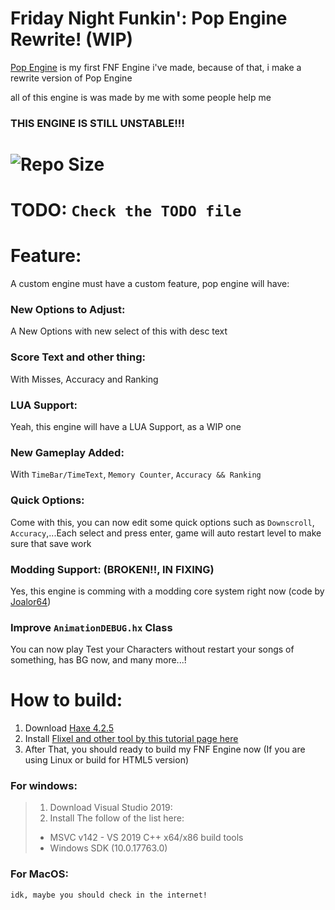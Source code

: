 # Friday Night Funkin': Pop Engine Rewrite! (WIP)
[Pop Engine](https://github.com/Hoovy-Team/FNF-Pop-Engine-Legacy) is my first FNF Engine i've made, because of that, i make a rewrite version of Pop Engine

all of this engine is was made by me with some people help me

### THIS ENGINE IS STILL UNSTABLE!!!

# ![Repo Size](https://img.shields.io/github/repo-size/khuonghoanghuy/FNF-Pop-Engine-Rewrite)

# TODO: `Check the TODO file`

# Feature:
A custom engine must have a custom feature, pop engine will have:
### New Options to Adjust:
A New Options with new select of this with desc text
### Score Text and other thing:
With Misses, Accuracy and Ranking
### LUA Support:
Yeah, this engine will have a LUA Support, as a WIP one
### New Gameplay Added:
With `TimeBar/TimeText`, `Memory Counter`, `Accuracy && Ranking`
### Quick Options:
Come with this, you can now edit some quick options such as `Downscroll`, `Accuracy`,...Each select and press enter, game will auto restart level to make sure that save work
### Modding Support: (BROKEN!!, IN FIXING)
Yes, this engine is comming with a modding core system right now (code by [Joalor64](https://github.com/Joalor64GH))
### Improve `AnimationDEBUG.hx` Class
You can now play Test your Characters without restart your songs of something, has BG now, and many more...!

# How to build:
1. Download [Haxe 4.2.5](https://haxe.org/download/version/4.2.5/)
2. Install [Flixel and other tool by this tutorial page here](https://haxeflixel.com/documentation/install-haxeflixel/)
3. After That, you should ready to build my FNF Engine now (If you are using Linux or build for HTML5 version)
### For windows:
> 1. Download Visual Studio 2019:
> 2. Install The follow of the list here:
> - MSVC v142 - VS 2019 C++ x64/x86 build tools
> - Windows SDK (10.0.17763.0)
### For MacOS:
`idk, maybe you should check in the internet!`
